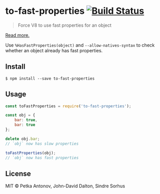 # to-fast-properties [![Build Status](https://travis-ci.org/sindresorhus/to-fast-properties.svg?branch=master)](https://travis-ci.org/sindresorhus/to-fast-properties)

> Force V8 to use fast properties for an object

[Read more.](http://stackoverflow.com/questions/24987896/)

Use `%HasFastProperties(object)` and `--allow-natives-syntax` to check whether an object already has fast properties.


## Install

```
$ npm install --save to-fast-properties
```


## Usage

```js
const toFastProperties = require('to-fast-properties');

const obj = {
	bar: true,
	bar: true
};

delete obj.bar;
// `obj` now has slow properties

toFastProperties(obj);
// `obj` now has fast properties
```


## License

MIT © Petka Antonov, John-David Dalton, Sindre Sorhus
